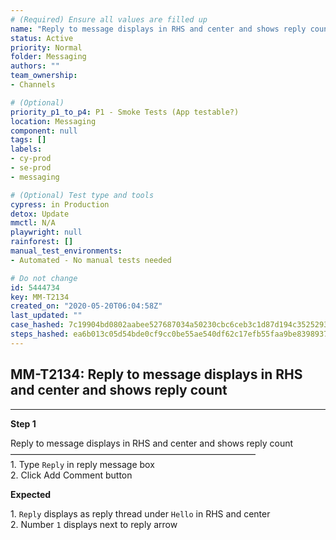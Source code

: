 ```yaml
---
# (Required) Ensure all values are filled up
name: "Reply to message displays in RHS and center and shows reply count"
status: Active
priority: Normal
folder: Messaging
authors: ""
team_ownership: 
- Channels

# (Optional)
priority_p1_to_p4: P1 - Smoke Tests (App testable?)
location: Messaging
component: null
tags: []
labels: 
- cy-prod
- se-prod
- messaging

# (Optional) Test type and tools
cypress: in Production
detox: Update
mmctl: N/A
playwright: null
rainforest: []
manual_test_environments: 
- Automated - No manual tests needed

# Do not change
id: 5444734
key: MM-T2134
created_on: "2020-05-20T06:04:58Z"
last_updated: ""
case_hashed: 7c19904bd0802aabee527687034a50230cbc6ceb3c1d87d194c3525293725e9aaa3ab22bd78b24178ce9cb676e31ef2e
steps_hashed: ea6b013c05d54bde0cf9cc0be55ae540df62c17efb55faa9be839893712b4226bbe2a3e0423a718232b0dcd263317f00
---
```


<!-- (Auto-generated) Based on frontmatter's "key" and "name" -->

## MM-T2134: Reply to message displays in RHS and center and shows reply count

---

**Step 1**

Reply to message displays in RHS and center and shows reply count\
————————————————————————————\
1\. Type `Reply` in reply message box\
2\. Click Add Comment button

**Expected**

1\. `Reply` displays as reply thread under `Hello` in RHS and center\
2\. Number `1` displays next to reply arrow
